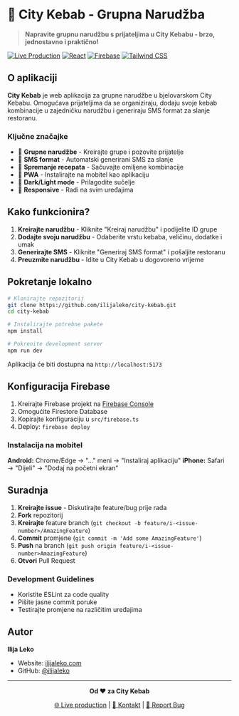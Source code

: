 # 🥙 City Kebab - Grupna Narudžba

> **Napravite grupnu narudžbu s prijateljima u City Kebabu - brzo, jednostavno i praktično!**

[![Live Production](https://img.shields.io/badge/Live%20Production-https://kebab.ilijaleko.com/-orange?style=for-the-badge&logo=firebase)](https://kebab.ilijaleko.com/)
[![React](https://img.shields.io/badge/React-19.1.0-blue?style=for-the-badge&logo=react)](https://reactjs.org/)
[![Firebase](https://img.shields.io/badge/Firebase-12.0.0-orange?style=for-the-badge&logo=firebase)](https://firebase.google.com/)
[![Tailwind CSS](https://img.shields.io/badge/Tailwind%20CSS-4.1.11-38B2AC?style=for-the-badge&logo=tailwind-css)](https://tailwindcss.com/)

## O aplikaciji

**City Kebab** je web aplikacija za grupne narudžbe u bjelovarskom City Kebabu. Omogućava prijateljima da se organiziraju, dodaju svoje kebab kombinacije u zajedničku narudžbu i generiraju SMS format za slanje restoranu.

### Ključne značajke

- 🎯 **Grupne narudžbe** - Kreirajte grupe i pozovite prijatelje
- 📱 **SMS format** - Automatski generirani SMS za slanje
- 💾 **Spremanje recepata** - Sačuvajte omiljene kombinacije
- 📲 **PWA** - Instalirajte na mobitel kao aplikaciju
- 🌙 **Dark/Light mode** - Prilagodite sučelje
- 📱 **Responsive** - Radi na svim uređajima

## Kako funkcionira?

1. **Kreirajte narudžbu** - Kliknite "Kreiraj narudžbu" i podijelite ID grupe
2. **Dodajte svoju narudžbu** - Odaberite vrstu kebaba, veličinu, dodatke i umak
3. **Generirajte SMS** - Kliknite "Generiraj SMS format" i pošaljite restoranu
4. **Preuzmite narudžbu** - Idite u City Kebab u dogovoreno vrijeme

## Pokretanje lokalno

```bash
# Klonirajte repozitorij
git clone https://github.com/ilijaleko/city-kebab.git
cd city-kebab

# Instalirajte potrebne pakete
npm install

# Pokrenite development server
npm run dev
```

Aplikacija će biti dostupna na `http://localhost:5173`

## Konfiguracija Firebase

1. Kreirajte Firebase projekt na [Firebase Console](https://console.firebase.google.com/)
2. Omogućite Firestore Database
3. Kopirajte konfiguraciju u `src/firebase.ts`
4. Deploy: `firebase deploy`

### Instalacija na mobitel

**Android:** Chrome/Edge → "..." meni → "Instaliraj aplikaciju"
**iPhone:** Safari → "Dijeli" → "Dodaj na početni ekran"

## Suradnja

1. **Kreirajte issue** - Diskutirajte feature/bug prije rada
2. **Fork** repozitorij
3. **Kreirajte** feature branch (`git checkout -b feature/i-<issue-number>/AmazingFeature`)
4. **Commit** promjene (`git commit -m 'Add some AmazingFeature'`)
5. **Push** na branch (`git push origin feature/i-<issue-number>AmazingFeature`)
6. **Otvori** Pull Request

### Development Guidelines

- Koristite ESLint za code quality
- Pišite jasne commit poruke
- Testirajte promjene na različitim uređajima

## Autor

**Ilija Leko**

- Website: [ilijaleko.com](https://ilijaleko.com)
- GitHub: [@ilijaleko](https://github.com/ilijaleko)

---

<div align="center">

**Od ❤️ za City Kebab**

[🌐 Live production](https://kebab.ilijaleko.com/) | [📧 Kontakt](mailto:ilija.leko.hr@gmail.com) | [🐛 Report Bug](https://github.com/ilijaleko/city-kebab/issues)

</div>
